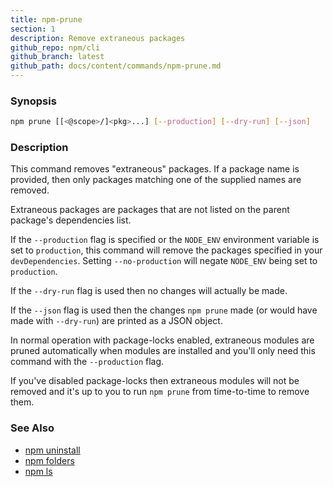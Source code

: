 ```yaml
---
title: npm-prune
section: 1
description: Remove extraneous packages
github_repo: npm/cli
github_branch: latest
github_path: docs/content/commands/npm-prune.md
---
```


### Synopsis

```bash
npm prune [[<@scope>/]<pkg>...] [--production] [--dry-run] [--json]
```

### Description

This command removes "extraneous" packages.  If a package name is
provided, then only packages matching one of the supplied names are
removed.

Extraneous packages are packages that are not listed on the parent
package's dependencies list.

If the `--production` flag is specified or the `NODE_ENV` environment
variable is set to `production`, this command will remove the packages
specified in your `devDependencies`. Setting `--no-production` will
negate `NODE_ENV` being set to `production`.

If the `--dry-run` flag is used then no changes will actually be made.

If the `--json` flag is used then the changes `npm prune` made (or would
have made with `--dry-run`) are printed as a JSON object.

In normal operation with package-locks enabled, extraneous modules are
pruned automatically when modules are installed and you'll only need
this command with the `--production` flag.

If you've disabled package-locks then extraneous modules will not be removed
and it's up to you to run `npm prune` from time-to-time to remove them.

### See Also

* [npm uninstall](/cli/v7/commands/npm-uninstall)
* [npm folders](/cli/v7/configuring-npm/folders)
* [npm ls](/cli/v7/commands/npm-ls)
